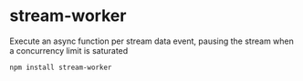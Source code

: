 stream-worker
=============

Execute an async function per stream data event, pausing the stream when a concurrency limit is saturated

```
npm install stream-worker
```
